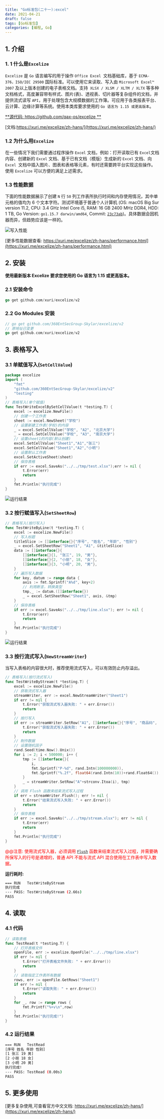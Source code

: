 ```yaml
---
title: "Go标准包(二十一):excel"
date: 2021-04-21
draft: false
tags: [Go标准包]
categories: [编程, Go]
---
```


## 1. 介绍

### 1. 1 什么是`Excelize`

`Excelize` 是 `Go` 语言编写的用于操作 `Office Excel `文档基础库，基于 `ECMA-376，ISO/IEC 29500` 国际标准。可以使用它来读取、写入由 `Microsoft Excel™ 2007` 及以上版本创建的电子表格文档。支持` XLSX / XLSM / XLTM / XLTX` 等多种文档格式，高度兼容带有样式、图片(表)、透视表、切片器等复杂组件的文档，并提供流式读写 `API`，用于处理包含大规模数据的工作簿。可应用于各类报表平台、云计算、边缘计算等系统。使用本类库要求使用的 `Go 语言为 1.15 或更高版本`。

[**源代码: https://github.com/qax-os/excelize **](https://github.com/qax-os/excelize)

[文档:https://xuri.me/excelize/zh-hans/](https://xuri.me/excelize/zh-hans/)

### 1.2 为什么用`Excelize`

在一些情况下我们需要通过程序操作 `Excel` 文档，例如：打开读取已有 `Excel`文档内容、创建新的 `Excel` 文档、基于已有文档（模版）生成新的 `Excel` 文档、向 `Excel `文档中插入图片、图表和表格等元素，有时还需要跨平台实现这些操作。使用 `Excelize` 可以方便的满足上述需求。

### 1.3 性能数据

下面的性能数据展示了创建 `N` 行 `50` 列工作表所执行时间和内存使用情况，其中单元格的值均为 6 个文本字符。测试环境基于普通个人计算机 (OS: macOS Big Sur version 11.2, CPU: 3.4 GHz Intel Core i5, RAM: 16 GB 2400 MHz DDR4, HDD: 1 TB, Go Version: `go1.15.7 darwin/amd64`, Commit: [`23c73ab`](https://github.com/360EntSecGroup-Skylar/excelize/tree/23c73ab527731f9d414e81f7ea15e2ae1a72a290))。具体数据会因机器而异，但趋势应该是一样的。

![写入性能](https://raw.githubusercontent.com/shershon1991/picImgBed/master/go/img/20210720164600.png)



[更多性能数据查看: https://xuri.me/excelize/zh-hans/performance.html](https://xuri.me/excelize/zh-hans/performance.html)

## 2. 安装

**使用最新版本 Excelize 要求您使用的 Go 语言为 1.15 或更高版本。**

### 2.1 安装命令

```go
go get github.com/xuri/excelize/v2
```

### 2.2 Go Modules 安装

```go
// go get github.com/360EntSecGroup-Skylar/excelize/v2
// 原地址已变更
go get github.com/xuri/excelize/v2
```

## 3. 表格写入

### 3.1 单赋值写入(`SetCellValue`)

```go
package excelize
import (
	"fmt"
	"github.com/360EntSecGroup-Skylar/excelize/v2"
	"testing"
)
// 表格写入(单个赋值)
func TestWriteExcelBySetCellValue(t *testing.T) {
	excel := excelize.NewFile()
	// 创建一个工作表
	sheet := excel.NewSheet("学校")
	// 设置新建工作表(学校)的内容
	_ = excel.SetCellValue("学校", "A2", "北京大学")
	_ = excel.SetCellValue("学校", "A3", "南京大学")
	// 设置sheet1的内容(默认创建)
	excel.SetCellValue("Sheet1","A1","张三")
	excel.SetCellValue("Sheet1","A2","小明")
	// 设置默认工作表
	excel.SetActiveSheet(sheet)
	// 保存表格
	if err := excel.SaveAs("../../tmp/test.xlsx");err != nil {
		t.Error(err)
		return
	}
	fmt.Println("执行完成")
}
```

<img src="https://raw.githubusercontent.com/shershon1991/picImgBed/master/go/img/20210720114541.png" alt="运行结果" />

### 3.2 按行赋值写入(`SetSheetRow`)

```go
// 表格写入(按行写入)
func TestWriteByLine(t *testing.T) {
	excel := excelize.NewFile()
	// 写入标题
	titleSlice := []interface{}{"序号", "姓名", "年龄", "性别"}
	_ = excel.SetSheetRow("Sheet1", "A1", &titleSlice)
	data := []interface{}{
		[]interface{}{1, "张三", 19, "男"},
		[]interface{}{2, "小丽", 18, "女"},
		[]interface{}{3, "小明", 20, "男"},
	}
	// 遍历写入数据
	for key, datum := range data {
		axis := fmt.Sprintf("A%d", key+2)
		// 利用断言，转换类型
		tmp,_ := datum.([]interface{})
		_ = excel.SetSheetRow("Sheet1", axis, &tmp)
	}
	// 保存表格
	if err := excel.SaveAs("../../tmp/line.xlsx"); err != nil {
		t.Error(err)
		return
	}
	fmt.Println("执行完成")
}
```

![运行结果](https://raw.githubusercontent.com/shershon1991/picImgBed/master/go/img/20210720153912.png)

### 3.3 按行流式写入(`NewStreamWriter`)

当写入表格的内容很大时，推荐使用流式写入，可以有效防止内存溢出。

```go
// 表格写入(按行流式写入)
func TestWriteByStream(t *testing.T) {
	excel := excelize.NewFile()
	// 获取流式写入器
	streamWriter, err := excel.NewStreamWriter("Sheet1")
	if err != nil {
		t.Error("获取流式写入器失败: " + err.Error())
		return
	}
	// 按行写入
	if err := streamWriter.SetRow("A1", []interface{}{"序号", "商品码", "价格"}); err != nil {
		t.Error("获取流式写入器失败: " + err.Error())
		return
	}
	// 制作数据
	// 设置随机因子
	rand.Seed(time.Now().Unix())
	for i := 2; i < 500000; i++ {
		tmp := []interface{}{
			i,
			fmt.Sprintf("P-%d", rand.Intn(100000000)),
			fmt.Sprintf("%.2f", float64(rand.Intn(10))+rand.Float64()),
		}
		_ = streamWriter.SetRow("A"+strconv.Itoa(i), tmp)
	}
	// 调用 Flush 函数来结束流式写入过程
	if err = streamWriter.Flush(); err != nil {
		t.Error("结束流式写入失败: " + err.Error())
		return
	}
	// 保存表格
	if err := excel.SaveAs("../../tmp/stream.xlsx"); err != nil {
		t.Error(err)
		return
	}
	fmt.Println("执行完成")
}
```

<font color=red>@@注意: 使用流式写入器，必须调用 [`Flush`](https://xuri.me/excelize/zh-hans/stream.html#Flush) 函数来结束流式写入过程，并需要确所保写入的行号是递增的，普通 API 不能与流式 API 混合使用在工作表中写入数据。</font>

**运行耗时:**

```bash
=== RUN   TestWriteByStream
执行完成
--- PASS: TestWriteByStream (2.66s)
PASS
```

## 4. 读取

### 4.1 代码

```go
// 读取表格
func TestRead(t *testing.T) {
	// 打开表格文件
	openFile, err := excelize.OpenFile("../../tmp/line.xlsx")
	if err != nil {
		t.Error("打开表格文件失败: " + err.Error())
		return
	}
	// 读取指定工作表所有数据
	rows, err := openFile.GetRows("Sheet1")
	if err != nil {
		t.Error("读取失败: " + err.Error())
		return
	}
	for _, row := range rows {
		fmt.Printf("%+v\n",row)
	}
	fmt.Println("执行完成!")
}
```

### 4.2 运行结果

```bash
=== RUN   TestRead
[序号 姓名 年龄 性别]
[1 张三 19 男]
[2 小丽 18 女]
[3 小明 20 男]
执行完成!
--- PASS: TestRead (0.00s)
PASS
```

## 5. 更多使用

[更多复杂使用,可查看官方中文文档: https://xuri.me/excelize/zh-hans/](https://xuri.me/excelize/zh-hans/)